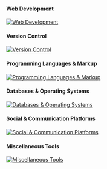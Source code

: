 #### Web Development
[![Web Development](https://skillicons.dev/icons?i=bootstrap,django,fastapi,flask,nextjs,nodejs,css,figma,html,svg,aws,cloudflare,heroku,nginx,vercel)](https://skillicons.dev)

#### Version Control
[![Version Control](https://skillicons.dev/icons?i=git,github,githubactions,gitlab)](https://skillicons.dev)

#### Programming Languages & Markup
[![Programming Languages & Markup](https://skillicons.dev/icons?i=js,md,py)](https://skillicons.dev)

#### Databases & Operating Systems
[![Databases & Operating Systems](https://skillicons.dev/icons?i=mongodb,mysql,postgres,sqlite,linux,raspberrypi)](https://skillicons.dev)

#### Social & Communication Platforms
[![Social & Communication Platforms](https://skillicons.dev/icons?i=instagram,linkedin,twitter,discord)](https://skillicons.dev)

#### Miscellaneous Tools
[![Miscellaneous Tools](https://skillicons.dev/icons?i=bots,ps,postman,replit,stackoverflow,vscode)](https://skillicons.dev)
